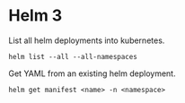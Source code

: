 # Helm 3 

List all helm deployments into kubernetes.

`helm list --all --all-namespaces`

Get YAML from an existing helm deployment.

`helm get manifest <name> -n <namespace>`